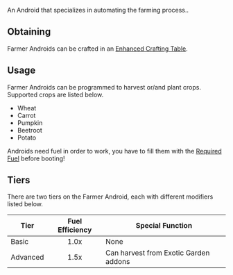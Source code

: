 An Android that specializes in automating the farming process..

## Obtaining
Farmer Androids can be crafted in an [Enhanced Crafting Table](https://github.com/Slimefun/Slimefun4/wiki/Enhanced-Crafting-Table).

## Usage
Farmer Androids can be programmed to harvest or/and plant crops. Supported crops are listed below.
- Wheat
- Carrot
- Pumpkin
- Beetroot
- Potato

Androids need fuel in order to work, you have to fill them with the [Required Fuel](https://github.com/Slimefun/Slimefun4/wiki/Normal-Androids#power-source) before booting!

## Tiers
There are two tiers on the Farmer Android, each with different modifiers listed below.

| Tier     | Fuel Efficiency | Special Function                      |
| -------- |:---------------:| ------------------------------------- |
| Basic    |      1.0x       | None                                  |
| Advanced |      1.5x       | Can harvest from Exotic Garden addons |

